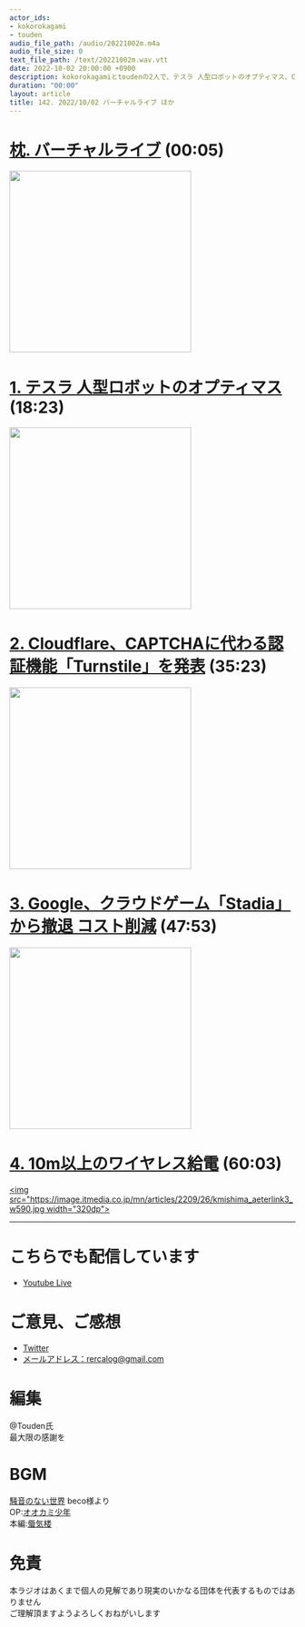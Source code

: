 ```yaml
---
actor_ids:
- kokorokagami
- touden
audio_file_path: /audio/20221002m.m4a
audio_file_size: 0
text_file_path: /text/20221002m.wav.vtt
date: 2022-10-02 20:00:00 +0900
description: kokorokagamiとtoudenの2人で、テスラ 人型ロボットのオプティマス、Cloudflare、CAPTCHAに代わる認証機能「Turnstile」を発表 など について話しました。
duration: "00:00"
layout: article
title: 142. 2022/10/02 バーチャルライブ ほか
---
```


# [枕. バーチャルライブ](https://fes.nijisanji.jp/) (00:05)

[<img src="https://fes.nijisanji.jp/public/images/mv/mv_1_pc.webp" width="320dp">](https://fes.nijisanji.jp/)

# [1. テスラ 人型ロボットのオプティマス](https://www.theverge.com/2022/9/30/23374729/tesla-bot-ai-day-robot-elon-musk-prototype-optimus-humanoid) (18:23)

[<img src="https://duet-cdn.vox-cdn.com/thumbor/0x0:1206x700/1080x627/filters:focal(603x350:604x351):format(webp)/cdn.vox-cdn.com/uploads/chorus_asset/file/24070454/tesla_bo0t.jpg" width="320dp">](https://www.theverge.com/2022/9/30/23374729/tesla-bot-ai-day-robot-elon-musk-prototype-optimus-humanoid)

# [2. Cloudflare、CAPTCHAに代わる認証機能「Turnstile」を発表](https://prtimes.jp/main/html/rd/p/000000034.000061678.html) (35:23)

[<img src="https://prcdn.freetls.fastly.net/release_image/61678/34/61678-34-33886bba60b5243521bcffc4497d46eb-1801x1013.png?format=jpeg&auto=webp&quality=85%2C65&width=1950&height=1350&fit=bounds" width="320dp">](https://prtimes.jp/main/html/rd/p/000000034.000061678.html)

# [3. Google、クラウドゲーム「Stadia」から撤退 コスト削減](https://www.nikkei.com/article/DGXZQOGN29EQU0Z20C22A9000000/) (47:53)

[<img src="https://article-image-ix.nikkei.com/https%3A%2F%2Fimgix-proxy.n8s.jp%2FDSXZQO2460919029092022000000-1.jpg?ixlib=js-2.3.2&w=600&h=375&auto=format%2Ccompress&ch=Width%2CDPR&q=45&fit=crop&bg=FFFFFF&s=15f0bce19329279022849caf48300ddd" width="320dp">](https://www.nikkei.com/article/DGXZQOGN29EQU0Z20C22A9000000/)

# [4. 10m以上のワイヤレス給電](https://monoist.itmedia.co.jp/mn/articles/2209/26/news113.html) (60:03)

[<img src="https://image.itmedia.co.jp/mn/articles/2209/26/kmishima_aeterlink3_w590.jpg width="320dp">](https://monoist.itmedia.co.jp/mn/articles/2209/26/news113.html)

___

# こちらでも配信しています
- [Youtube Live](https://www.youtube.com/channel/UCD1zo-WnyFdE5w0pqvKblkA)

# ご意見、ご感想
- [Twitter](https://twitter.com/recalog1)
- [メールアドレス：rercalog@gmail.com](rercalog@gmail.com)

# 編集

@Touden氏  
最大限の感謝を  

# BGM

[騒音のない世界](http://noiselessworld.net/) beco様より  
OP:[オオカミ少年](https://soundcloud.com/baron1_3/wolfboy)  
本編:[蜃気楼](https://soundcloud.com/baron1_3/shinkirou)  

# 免責

本ラジオはあくまで個人の見解であり現実のいかなる団体を代表するものではありません  
ご理解頂ますようよろしくおねがいします  
